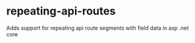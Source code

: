 # repeating-api-routes
Adds support for repeating api route segments with field data in asp .net core
